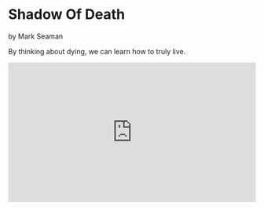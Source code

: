 # Shadow Of Death

by Mark Seaman

By thinking about dying, we can learn how to truly live.


<div style="position: relative; padding-bottom: 56.25%; height: 0;"><iframe style="position: absolute; top: 0; left: 0; width: 100%; height: 100%; border: 0;" src="https://www.tella.tv/video/clqpesst300db0fjjh2r3gmya/embed?b=0&title=1&a=0&loop=0&t=0&muted=0" allowfullscreen allowtransparency></iframe></div>

